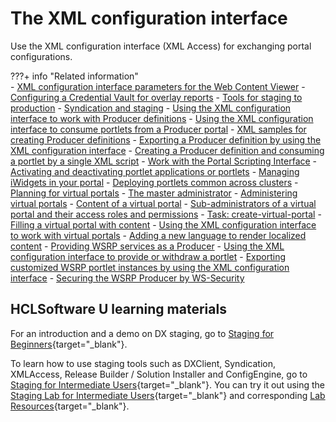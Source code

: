 # The XML configuration interface

Use the XML configuration interface (XML Access) for exchanging portal configurations.

???+ info "Related information"  
    -   [XML configuration interface parameters for the Web Content Viewer](../../../../manage_content/wcm_configuration/cfg_webcontent_delivery_env/wcm_config_wcmviewer_xmlaccess.md)
    -   [Configuring a Credential Vault for overlay reports](../../../../deployment/manage/monitoring/analyze_portal_usage/user_behavior_by_asa/displaying_overlay_analytics_reports/sa_asa_overlay_cfg_crd_vlt.md)
    -   [Tools for staging to production](../../../../deployment/manage/staging_to_production/overview_of_staging_to_prod/dep_tools.md)
    -   [Syndication and staging](../../../../deployment/manage/staging_to_production/updates_with_syndication/dep_up_syn.md)
    -   [Using the XML configuration interface to work with Producer definitions](../../../../extend_dx/portlets_development/usage/wsrp/portal_wsrp_consumer/working_with_producer_def/using_xml_cfg_work_with_prod_def/index.md)
    -   [Using the XML configuration interface to consume portlets from a Producer portal](../../../../extend_dx/portlets_development/usage/wsrp/portal_wsrp_consumer/consuming_portlets_consumer_portal/using_xml_cfg/index.md)
    -   [XML samples for creating Producer definitions](../../../../extend_dx/portlets_development/usage/wsrp/portal_wsrp_consumer/working_with_producer_def/using_xml_cfg_work_with_prod_def/using_xml_cfg_create_prod_def/wsrpr_cons_crtprd_samp1.md)
    -   [Exporting a Producer definition by using the XML configuration interface](../../../../extend_dx/portlets_development/usage/wsrp/portal_wsrp_consumer/working_with_producer_def/using_xml_cfg_work_with_prod_def/wsrpt_cons_expprd_xml.md)
    -   [Creating a Producer definition and consuming a portlet by a single XML script](../../../../extend_dx/portlets_development/usage/wsrp/portal_wsrp_consumer/consuming_portlets_consumer_portal/using_xml_cfg/wsrpt_cons_singl_xml.md)
    -   [Work with the Portal Scripting Interface](../../portal_admin_tools/portal_scripting_interface/adpsitsk.md)
    -   [Activating and deactivating portlet applications or portlets](../../../../extend_dx/portlets_development/mng_portlets_apps_widgets/portletapps_activate.md)
    -   [Managing iWidgets in your portal](../../../../extend_dx/portlets_development/mng_portlets_apps_widgets/managing_iwidgets/index.md)
    -   [Deploying portlets common across clusters](../../../../deployment/manage/config_cluster/managing_cluster/managing_portlets_in_cluster/clusm_common_ports.md)
    -   [Planning for virtual portals](../../../../build_sites/virtual_portal/vp_planning/index.md)
    -   [The master administrator](../../../../build_sites/virtual_portal/vp_planning/vp_roles/advppln_roles_mastr_adm.md)
    -   [Administering virtual portals](../../../../build_sites/virtual_portal/adm_vp_task/index.md)
    -   [Content of a virtual portal](../../../../build_sites/virtual_portal/vp_planning/advppln_content.md)
    -   [Sub-administrators of a virtual portal and their access roles and permissions](../../../../build_sites/virtual_portal/vp_planning/advppln_content.md)
    -   [Task: create-virtual-portal](../../../../build_sites/virtual_portal/vp_reference/vp_command_ref/portal_cfg_adm_vp/advp_cfgtsk_create.md)
    -   [Filling a virtual portal with content](../../../../build_sites/virtual_portal/adm_vp_task/vp_adm_task/advp_tsk_fill_content.md)
    -   [Using the XML configuration interface to work with virtual portals](../../../../build_sites/virtual_portal/adm_vp_task/vp_adm_task/advp_tsk_fill_content.md)
    -   [Adding a new language to render localized content](../../portal_admin_tools/language_support/supporting_new_language/add_newlanguage.md)
    -   [Providing WSRP services as a Producer](../../../../extend_dx/portlets_development/usage/wsrp/portal_wsrp_producer/providing_wsrp_services_as_producer/index.md)
    -   [Using the XML configuration interface to provide or withdraw a portlet](../../../../extend_dx/portlets_development/usage/wsrp/portal_wsrp_producer/providing_wsrp_services_as_producer/wsrpt_prod_prvd_by_xml.md)
    -   [Exporting customized WSRP portlet instances by using the XML configuration interface](../../../../extend_dx/portlets_development/usage/wsrp/portal_wsrp_producer/wsrpr_prod_xmlxp_custplt.md)
    -   [Securing the WSRP Producer by WS-Security](../../../../extend_dx/portlets_development/usage/wsrp/portal_wsrp_producer/securing_wsrp_prod_portal/cfg_security_producer_portal/wsrpt_prod_sec_ws_wss.md)

## HCLSoftware U learning materials

For an introduction and a demo on DX staging, go to [Staging for Beginners](https://hclsoftwareu.hcltechsw.com/component/axs/?view=sso_config&id=3&forward=https%3A%2F%2Fhclsoftwareu.hcltechsw.com%2Fcourses%2Flesson%2F%3Fid%3D505){target="_blank"}.

To learn how to use staging tools such as DXClient, Syndication, XMLAccess, Release Builder / Solution Installer and ConfigEngine, go to [Staging for Intermediate Users](https://hclsoftwareu.hcltechsw.com/component/axs/?view=sso_config&id=3&forward=https%3A%2F%2Fhclsoftwareu.hcltechsw.com%2Fcourses%2Flesson%2F%3Fid%3D3328){target="_blank"}. You can try it out using the [Staging Lab for Intermediate Users](https://hclsoftwareu.hcltechsw.com/images/Lc4sMQCcN5uxXmL13gSlsxClNTU3Mjc3NTc4MTc2/DS_Academy/DX/Administrator/HDX-ADM-200_Staging_Lab.pdf){target="_blank"} and corresponding [Lab Resources](https://hclsoftwareu.hcltechsw.com/images/Lc4sMQCcN5uxXmL13gSlsxClNTU3Mjc3NTc4MTc2/DS_Academy/DX/Administrator/HDX-ADM-200_Staging_Lab_Resources.zip){target="_blank"}.
